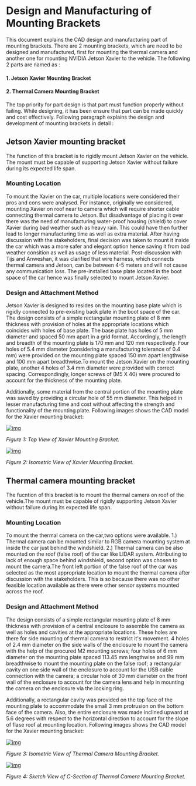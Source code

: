 # Design and Manufacturing of Mounting Brackets

This document explains the CAD design and manufacturing part of mounting brackets. There are 2 mounting brackets, which are need to be designed and manufactured, first for mounting the thermal camera and another one for mounting NVIDIA Jetson Xavier to the vehicle. The following 2 parts are named as :

#### 1. Jetson Xavier Mounting Bracket 
#### 2. Thermal Camera Mounting Bracket 

The top priority for part design is that part must function properly without failing. While designing, it has been ensure that part can be made quickly and cost effectively. Following paragraph explains the design and development of mounting brackets in detail :

## Jetson Xavier mounting bracket

The function of this bracket is to rigidly mount Jetson Xavier on the vehicle. The mount must be capable of supporting Jetson Xavier without failure during its expected life span.

### Mounting Location
To mount the Xavier on the car, multiple locations were considered their pros and cons were analysed. For instance, originally we considered, mounting Xavier on roof near to camera which will require shorter cable connecting thermal camera to Jetson. But disadvantage of placing it over there was the need of manufacturing water-proof housing (shield) to cover Xavier during bad weather such as heavy rain. This could have then further lead to longer manufacturing time as well as extra material. 
After having discussion with the stakeholders, final decision was taken to mount it inside the car which was a more safer and elegant option hence saving it from bad weather consition as well as usage of less material. Post-discussion with Tijs and Anweshan, it was clarified that wire harness, which connects thermal camera and Jetson, can be between 4-5 meters and will not cause any communication loss. The pre-installed base plate located in the boot space of the car hence was finally selected to mount Jetson Xavier.

### Design and Attachment Method
Jetson Xavier is designed to resides on the mounting base plate which is rigidly connected to pre-existing back plate in the boot space of the car. The design consists of a simple rectangular mounting plate of 8 mm thickness with provision of holes at the appropriate locations which coincides with holes of base plate. The base plate has holes of 5 mm diameter and spaced 50 mm apart in a grid format. Accordingly, the length and breadth of the mounting plate is 170 mm and 120 mm respectively. Four holes of 5.4 mm diameter (considering a manufacturing tolerance of 0.4 mm) were provided on the mounting plate spaced 150 mm apart lengthwise and 100 mm apart breadthwise.To mount the Jetson Xavier on the mounting plate, another 4 holes of 3.4 mm diameter were provided with correct spacing. Correspondingly, longer screws of (M5 X 40) were procured to account for the thickness of the mounting plate. 

Additionally, some material from the central portion of the mounting plate was saved by providing a circular hole of 55 mm diameter. This helped in lesser manufacturing time and cost without affecting the strength and functionality of the mounting plate. Following images shows the CAD model for the Xavier mounting bracket:

[![img](https://github.com/tue-mps-edu/thermal_object_detection/raw/master/CAD/doc_images/xavier_image1.JPG)](https://github.com/tue-mps-edu/thermal_object_detection/blob/master/CAD/doc_images/xavier_image1.JPG)

*Figure 1: Top View of Xavier Mounting Bracket.*

[![img](https://github.com/tue-mps-edu/thermal_object_detection/raw/master/CAD/doc_images/xavier_image2.JPG)](https://github.com/tue-mps-edu/thermal_object_detection/blob/master/CAD/doc_images/xavier_image2.JPG)

*Figure 2: Isometric View of Xavier Mounting Bracket.*

## Thermal camera mounting bracket

The fucntion of this bracket is to mount the thermal camera on roof of the vehicle.The mount must be capable of rigidly supporting Jetson Xavier without failure during its expected life span.

### Mounting Location
To mount the thermal camera on the car,two options were available. 1.) Thermal camera can be mounted similar to RGB camera mounting system at inside the car just behind the windshield. 2.) Thermal camera can be also mounted on the roof (false roof) of the car like LIDAR system. Attributing to lack of enough space behind windshield, second option was chosen to mount the camera.The front left portion of the false roof of the car was selected as the most appropriate location to mount the thermal camera after discussion with the stakeholders. This is so because there was no other feasible location available as there were other sensor systems mounted across the roof.

### Design and Attachment Method
The design consists of a simple rectangular mounting plate of 8 mm thickness with provision of a central enclosure to assemble the camera as well as holes and cavities at the appropriate locations. These holes are there for side mounting of thermal camera to restrict it's movement. 4 holes of 2.4 mm diameter on the side walls of the enclosure to mount the camera with the help of the procured M2 mounting screws; four holes of 6 mm diameter on the mounting plate spaced 113.45 mm lengthwise and 99 mm breadthwise to mount the mounting plate on the false roof; a rectangular cavity on one side wall of the enclosure to account for the USB cable connection with the camera; a circular hole of 30 mm diameter on the front wall of the enclosure to account for the camera lens and help in mounting the camera on the enclosure via the locking ring. 

Additionally, a rectangular cavity was provided on the top face of the mounting plate to accommodate the small 3 mm protrusion on the bottom face of the camera. Also, the entire enclosure was made inclined upward at 5.6 degrees with respect to the horizontal direction to account for the slope of flase roof at mounting location. Following images shows the CAD model for the Xavier mounting bracket:

[![img](https://github.com/tue-mps-edu/thermal_object_detection/raw/master/CAD/doc_images/camera_image1.JPG)](https://github.com/tue-mps-edu/thermal_object_detection/blob/master/CAD/doc_images/camera_image1.JPG)

*Figure 3:  Isometric View of Thermal Camera Mounting Bracket.*

[![img](https://github.com/tue-mps-edu/thermal_object_detection/raw/master/CAD/doc_images/camera_image2.JPG)](https://github.com/tue-mps-edu/thermal_object_detection/blob/master/CAD/doc_images/camera_image2.JPG)

*Figure 4:  Sketch View of C-Section of Thermal Camera Mounting Bracket.*

